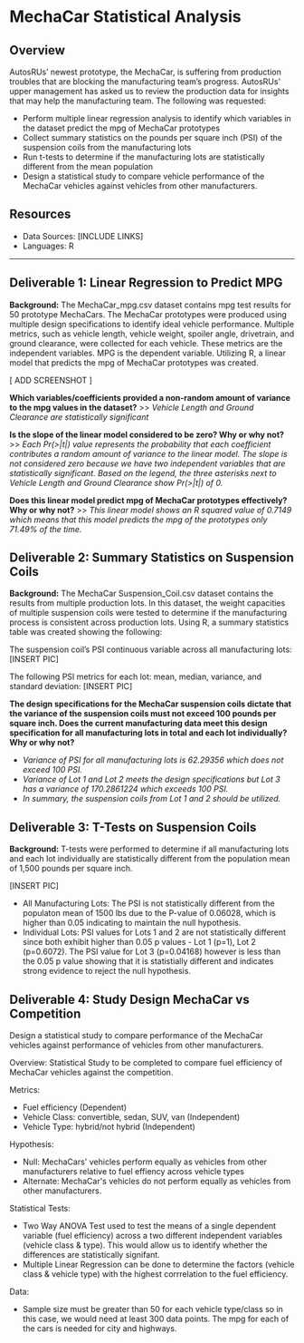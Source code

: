 # MechaCar Statistical Analysis

## **Overview**
AutosRUs’ newest prototype, the MechaCar, is suffering from production troubles that are blocking the manufacturing team’s progress. AutosRUs’ upper management has asked us to review the production data for insights that may help the manufacturing team. The following was requested: 
* Perform multiple linear regression analysis to identify which variables in the dataset predict the mpg of MechaCar prototypes
* Collect summary statistics on the pounds per square inch (PSI) of the suspension coils from the manufacturing lots
* Run t-tests to determine if the manufacturing lots are statistically different from the mean population
* Design a statistical study to compare vehicle performance of the MechaCar vehicles against vehicles from other manufacturers. 


## **Resources**

* Data Sources: [INCLUDE LINKS]
* Languages: R

****

## **Deliverable 1: Linear Regression to Predict MPG**
**Background:** The MechaCar_mpg.csv dataset contains mpg test results for 50 prototype MechaCars. The MechaCar prototypes were produced using multiple design specifications to identify ideal vehicle performance. Multiple metrics, such as vehicle length, vehicle weight, spoiler angle, drivetrain, and ground clearance, were collected for each vehicle. These metrics are the independent variables. MPG is the dependent variable. Utilizing R, a linear model that predicts the mpg of MechaCar prototypes was created.

[ ADD SCREENSHOT ] 

**Which variables/coefficients provided a non-random amount of variance to the mpg values in the dataset?** >> *Vehicle Length and Ground Clearance are statistically significant*

**Is the slope of the linear model considered to be zero? Why or why not?** >> *Each Pr(>|t|) value represents the probability that each coefficient contributes a random amount of variance to the linear model. The slope is not considered zero because we have two independent variables that are statistically significant. Based on the legend, the three asterisks next to Vehicle Length and Ground Clearance show Pr(>|t|) of 0.*

**Does this linear model predict mpg of MechaCar prototypes effectively? Why or why not?** >> *This linear model shows an R squared value of 0.7149 which means that this model predicts the mpg of the prototypes only 71.49% of the time.*


## **Deliverable 2: Summary Statistics on Suspension Coils**
**Background:** The MechaCar Suspension_Coil.csv dataset contains the results from multiple production lots. In this dataset, the weight capacities of multiple suspension coils were tested to determine if the manufacturing process is consistent across production lots. Using R, a summary statistics table was created showing the following: 

The suspension coil’s PSI continuous variable across all manufacturing lots:  [INSERT PIC]

The following PSI metrics for each lot: mean, median, variance, and standard deviation:  [INSERT PIC]

**The design specifications for the MechaCar suspension coils dictate that the variance of the suspension coils must not exceed 100 pounds per square inch. Does the current manufacturing data meet this design specification for all manufacturing lots in total and each lot individually? Why or why not?**

* *Variance of PSI for all manufacturing lots is 62.29356 which does not exceed 100 PSI.*
* *Variance of Lot 1 and Lot 2 meets the design specifications but Lot 3 has a variance of 170.2861224 which exceeds 100 PSI.*
* *In summary, the suspension coils from Lot 1 and 2 should be utilized.*



## **Deliverable 3: T-Tests on Suspension Coils**
**Background:** T-tests were performed to determine if all manufacturing lots and each lot individually are statistically different from the population mean of 1,500 pounds per square inch.

[INSERT PIC]

* All Manufacturing Lots: The PSI is not statistically different from the populaton mean of 1500 lbs due to the P-value of 0.06028, which is higher than 0.05 indicating to maintain the null hypothesis. 
* Individual Lots: PSI values for Lots 1 and 2 are not statistically different since both exhibit higher than 0.05 p values -  Lot 1 (p=1), Lot 2 (p=0.6072). The PSI value for Lot 3 (p=0.04168) however is less than the 0.05 p value showing that it is statistially different and indicates strong evidence to reject the null hypothesis.


## **Deliverable 4: Study Design MechaCar vs Competition**
Design a statistical study to compare performance of the MechaCar vehicles against performance of vehicles from other manufacturers.

Overview: Statistical Study to be completed to compare fuel efficiency of MechaCar vehicles against the competition.

Metrics: 
* Fuel efficiency (Dependent)
* Vehicle Class: convertible, sedan, SUV, van (Independent)
* Vehicle Type: hybrid/not hybrid (Independent)

Hypothesis: 
* Null: MechaCars' vehicles perform equally as vehicles from other manufacturers relative to fuel effiency across vehicle types
* Alternate: MechaCar's vehicles do not perform equally as vehicles from other manufacturers.

Statistical Tests: 
* Two Way ANOVA Test used to test the means of a single dependent variable (fuel efficiency) across a two different independent variables (vehicle class & type). This would allow us to identify whether the differences are statistically signifant. 
* Multiple Linear Regression can be done to determine the factors (vehicle class & vehicle type) with the highest corrrelation to the fuel efficiency. 

Data: 
* Sample size must be greater than 50 for each vehicle type/class so in this case, we would need at least 300 data points. The mpg for each of the cars is needed for city and highways. 